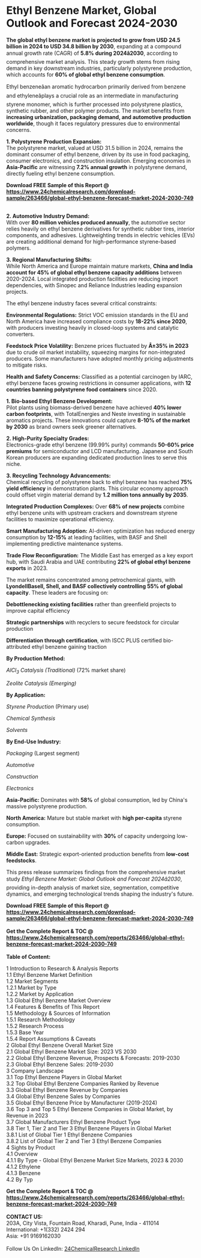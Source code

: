 <h1>Ethyl Benzene Market, Global Outlook and Forecast 2024-2030</h1><p><strong>The global ethyl benzene market is projected to grow from USD 24.5 billion in 2024 to USD 34.8 billion by 2030</strong>, expanding at a compound annual growth rate (CAGR) of <strong>5.8% during 2024â2030</strong>, according to comprehensive market analysis. This steady growth stems from rising demand in key downstream industries, particularly polystyrene production, which accounts for <strong>60% of global ethyl benzene consumption</strong>.</p><p>Ethyl benzeneâan aromatic hydrocarbon primarily derived from benzene and ethyleneâplays a crucial role as an intermediate in manufacturing styrene monomer, which is further processed into polystyrene plastics, synthetic rubber, and other polymer products. The market benefits from <strong>increasing urbanization, packaging demand, and automotive production worldwide</strong>, though it faces regulatory pressures due to environmental concerns.</p><p><strong>1. Polystyrene Production Expansion:</strong><br>
The polystyrene market, valued at USD 31.5 billion in 2024, remains the dominant consumer of ethyl benzene, driven by its use in food packaging, consumer electronics, and construction insulation. Emerging economies in <strong>Asia-Pacific</strong> are witnessing <strong>7.2% annual growth</strong> in polystyrene demand, directly fueling ethyl benzene consumption.</p><div><b>Download FREE Sample of this Report @ 
            <a href="https://www.24chemicalresearch.com/download-sample/263466/global-ethyl-benzene-forecast-market-2024-2030-749">
            https://www.24chemicalresearch.com/download-sample/263466/global-ethyl-benzene-forecast-market-2024-2030-749</a></b></div><br><p><strong>2. Automotive Industry Demand:</strong><br>
With over <strong>80 million vehicles produced annually</strong>, the automotive sector relies heavily on ethyl benzene derivatives for synthetic rubber tires, interior components, and adhesives. Lightweighting trends in electric vehicles (EVs) are creating additional demand for high-performance styrene-based polymers.</p><p><strong>3. Regional Manufacturing Shifts:</strong><br>
While North America and Europe maintain mature markets, <strong>China and India account for 45% of global ethyl benzene capacity additions</strong> between 2020-2024. Local integrated production facilities are reducing import dependencies, with Sinopec and Reliance Industries leading expansion projects.</p><p>The ethyl benzene industry faces several critical constraints:</p><p><strong>Environmental Regulations:</strong> Strict VOC emission standards in the EU and North America have increased compliance costs by <strong>18-22% since 2020</strong>, with producers investing heavily in closed-loop systems and catalytic converters.</p><p><strong>Feedstock Price Volatility:</strong> Benzene prices fluctuated by <strong>Â±35% in 2023</strong> due to crude oil market instability, squeezing margins for non-integrated producers. Some manufacturers have adopted monthly pricing adjustments to mitigate risks.</p><p><strong>Health and Safety Concerns:</strong> Classified as a potential carcinogen by IARC, ethyl benzene faces growing restrictions in consumer applications, with <strong>12 countries banning polystyrene food containers</strong> since 2020.</p><p><strong>1. Bio-based Ethyl Benzene Development:</strong><br>
Pilot plants using biomass-derived benzene have achieved <strong>40% lower carbon footprints</strong>, with TotalEnergies and Neste investing in sustainable aromatics projects. These innovations could capture <strong>8-10% of the market by 2030</strong> as brand owners seek greener alternatives.</p><p><strong>2. High-Purity Specialty Grades:</strong><br>
Electronics-grade ethyl benzene (99.99% purity) commands <strong>50-60% price premiums</strong> for semiconductor and LCD manufacturing. Japanese and South Korean producers are expanding dedicated production lines to serve this niche.</p><p><strong>3. Recycling Technology Advancements:</strong><br>
Chemical recycling of polystyrene back to ethyl benzene has reached <strong>75% yield efficiency</strong> in demonstration plants. This circular economy approach could offset virgin material demand by <strong>1.2 million tons annually by 2035</strong>.</p><p><strong>Integrated Production Complexes:</strong> Over <strong>68% of new projects</strong> combine ethyl benzene units with upstream crackers and downstream styrene facilities to maximize operational efficiency.</p><p><strong>Smart Manufacturing Adoption:</strong> AI-driven optimization has reduced energy consumption by <strong>12-15%</strong> at leading facilities, with BASF and Shell implementing predictive maintenance systems.</p><p><strong>Trade Flow Reconfiguration:</strong> The Middle East has emerged as a key export hub, with Saudi Arabia and UAE contributing <strong>22% of global ethyl benzene exports</strong> in 2023.</p><p>The market remains concentrated among petrochemical giants, with <strong>LyondellBasell, Shell, and BASF collectively controlling 55% of global capacity</strong>. These leaders are focusing on:</p><p><strong>Debottlenecking existing facilities</strong> rather than greenfield projects to improve capital efficiency</p><p><strong>Strategic partnerships</strong> with recyclers to secure feedstock for circular production</p><p><strong>Differentiation through certification</strong>, with ISCC PLUS certified bio-attributed ethyl benzene gaining traction</p><p><strong>By Production Method:</strong></p><p><em>AlCl<sub>3</sub> Catalysis (Traditional)</em> (72% market share)</p><p><em>Zeolite Catalysis (Emerging)</em></p><p><strong>By Application:</strong></p><p><em>Styrene Production</em> (Primary use)</p><p><em>Chemical Synthesis</em></p><p><em>Solvents</em></p><p><strong>By End-Use Industry:</strong></p><p><em>Packaging</em> (Largest segment)</p><p><em>Automotive</em></p><p><em>Construction</em></p><p><em>Electronics</em></p><p><strong>Asia-Pacific:</strong> Dominates with <strong>58%</strong> of global consumption, led by China's massive polystyrene production.</p><p><strong>North America:</strong> Mature but stable market with <strong>high per-capita</strong> styrene consumption.</p><p><strong>Europe:</strong> Focused on sustainability with <strong>30%</strong> of capacity undergoing low-carbon upgrades.</p><p><strong>Middle East:</strong> Strategic export-oriented production benefits from <strong>low-cost feedstocks</strong>.</p><p>This press release summarizes findings from the comprehensive market study <em>Ethyl Benzene Market: Global Outlook and Forecast 2024â2030</em>, providing in-depth analysis of market size, segmentation, competitive dynamics, and emerging technological trends shaping the industry's future.</p><div><b>Download FREE Sample of this Report @ 
            <a href="https://www.24chemicalresearch.com/download-sample/263466/global-ethyl-benzene-forecast-market-2024-2030-749">
            https://www.24chemicalresearch.com/download-sample/263466/global-ethyl-benzene-forecast-market-2024-2030-749</a></b></div><br><div><b>Get the Complete Report & TOC @ 
            <a href="https://www.24chemicalresearch.com/reports/263466/global-ethyl-benzene-forecast-market-2024-2030-749">
            https://www.24chemicalresearch.com/reports/263466/global-ethyl-benzene-forecast-market-2024-2030-749</a></b></div><br>
            <b>Table of Content:</b><p>1 Introduction to Research & Analysis Reports<br />
    1.1 Ethyl Benzene Market Definition<br />
    1.2 Market Segments<br />
        1.2.1 Market by Type<br />
        1.2.2 Market by Application<br />
    1.3 Global Ethyl Benzene Market Overview<br />
    1.4 Features & Benefits of This Report<br />
    1.5 Methodology & Sources of Information<br />
        1.5.1 Research Methodology<br />
        1.5.2 Research Process<br />
        1.5.3 Base Year<br />
        1.5.4 Report Assumptions & Caveats<br />
2 Global Ethyl Benzene Overall Market Size<br />
    2.1 Global Ethyl Benzene Market Size: 2023 VS 2030<br />
    2.2 Global Ethyl Benzene Revenue, Prospects & Forecasts: 2019-2030<br />
    2.3 Global Ethyl Benzene Sales: 2019-2030<br />
3 Company Landscape<br />
    3.1 Top Ethyl Benzene Players in Global Market<br />
    3.2 Top Global Ethyl Benzene Companies Ranked by Revenue<br />
    3.3 Global Ethyl Benzene Revenue by Companies<br />
    3.4 Global Ethyl Benzene Sales by Companies<br />
    3.5 Global Ethyl Benzene Price by Manufacturer (2019-2024)<br />
    3.6 Top 3 and Top 5 Ethyl Benzene Companies in Global Market, by Revenue in 2023<br />
    3.7 Global Manufacturers Ethyl Benzene Product Type<br />
    3.8 Tier 1, Tier 2 and Tier 3 Ethyl Benzene Players in Global Market<br />
        3.8.1 List of Global Tier 1 Ethyl Benzene Companies<br />
        3.8.2 List of Global Tier 2 and Tier 3 Ethyl Benzene Companies<br />
4 Sights by Product<br />
    4.1 Overview<br />
        4.1.1 By Type - Global Ethyl Benzene Market Size Markets, 2023 & 2030<br />
        4.1.2 Ethylene<br />
        4.1.3 Benzene<br />
    4.2 By Typ</p><div><b>Get the Complete Report & TOC @ 
            <a href="https://www.24chemicalresearch.com/reports/263466/global-ethyl-benzene-forecast-market-2024-2030-749">
            https://www.24chemicalresearch.com/reports/263466/global-ethyl-benzene-forecast-market-2024-2030-749</a></b></div><br><b>CONTACT US:</b><br>
            203A, City Vista, Fountain Road, Kharadi, Pune, India - 411014<br>
            International: +1(332) 2424 294<br>
            Asia: +91 9169162030 <br><br>
            Follow Us On LinkedIn: <a href="https://www.linkedin.com/company/24chemicalresearch/">24ChemicalResearch LinkedIn</a>